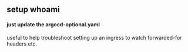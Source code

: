 ## setup whoami

#### just update the argocd-optional.yaml

useful to help troubleshoot setting up an ingress to watch forwarded-for headers etc.